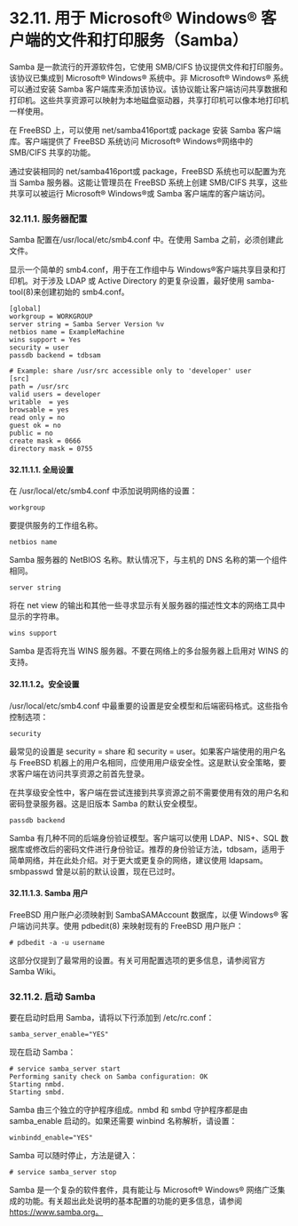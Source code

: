 # 32.11. 用于 Microsoft® Windows® 客户端的文件和打印服务（Samba）



Samba 是一款流行的开源软件包，它使用 SMB/CIFS 协议提供文件和打印服务。该协议已集成到 Microsoft® Windows® 系统中。非 Microsoft® Windows® 系统可以通过安装 Samba 客户端库来添加该协议。该协议能让客户端访问共享数据和打印机。这些共享资源可以映射为本地磁盘驱动器，共享打印机可以像本地打印机一样使用。

在 FreeBSD 上，可以使用 net/samba416port或 package 安装 Samba 客户端库。客户端提供了 FreeBSD 系统访问 Microsoft® Windows®网络中的 SMB/CIFS 共享的功能。

通过安装相同的 net/samba416port或 package，FreeBSD 系统也可以配置为充当 Samba 服务器。这能让管理员在 FreeBSD 系统上创建 SMB/CIFS 共享，这些共享可以被运行 Microsoft® Windows®或 Samba 客户端库的客户端访问。

### 32.11.1. 服务器配置

Samba 配置在/usr/local/etc/smb4.conf 中。在使用 Samba 之前，必须创建此文件。

显示一个简单的 smb4.conf，用于在工作组中与 Windows®客户端共享目录和打印机。对于涉及 LDAP 或 Active Directory 的更复杂设置，最好使用 samba-tool(8)来创建初始的 smb4.conf。

```
[global]
workgroup = WORKGROUP
server string = Samba Server Version %v
netbios name = ExampleMachine
wins support = Yes
security = user
passdb backend = tdbsam

# Example: share /usr/src accessible only to 'developer' user
[src]
path = /usr/src
valid users = developer
writable  = yes
browsable = yes
read only = no
guest ok = no
public = no
create mask = 0666
directory mask = 0755
```

#### 32.11.1.1. 全局设置

在 /usr/local/etc/smb4.conf 中添加说明网络的设置：

`workgroup`

要提供服务的工作组名称。

`netbios name`

Samba 服务器的 NetBIOS 名称。默认情况下，与主机的 DNS 名称的第一个组件相同。

`server string`

将在 net view 的输出和其他一些寻求显示有关服务器的描述性文本的网络工具中显示的字符串。

`wins support`

Samba 是否将充当 WINS 服务器。不要在网络上的多台服务器上启用对 WINS 的支持。

#### 32.11.1.2。安全设置

/usr/local/etc/smb4.conf 中最重要的设置是安全模型和后端密码格式。这些指令控制选项：

`security`

最常见的设置是 security = share 和 security = user。如果客户端使用的用户名与 FreeBSD 机器上的用户名相同，应使用用户级安全性。这是默认安全策略，要求客户端在访问共享资源之前首先登录。

在共享级安全性中，客户端在尝试连接到共享资源之前不需要使用有效的用户名和密码登录服务器。这是旧版本 Samba 的默认安全模型。

`passdb backend`

Samba 有几种不同的后端身份验证模型。客户端可以使用 LDAP、NIS+、SQL 数据库或修改后的密码文件进行身份验证。推荐的身份验证方法，tdbsam，适用于简单网络，并在此处介绍。对于更大或更复杂的网络，建议使用 ldapsam。smbpasswd 曾是以前的默认设置，现在已过时。

#### 32.11.1.3. Samba 用户

FreeBSD 用户账户必须映射到 SambaSAMAccount 数据库，以便 Windows® 客户端访问共享。使用 pdbedit(8) 来映射现有的 FreeBSD 用户账户：

```
# pdbedit -a -u username
```

这部分仅提到了最常用的设置。有关可用配置选项的更多信息，请参阅官方 Samba Wiki。

### 32.11.2. 启动 Samba

要在启动时启用 Samba，请将以下行添加到 /etc/rc.conf：

```
samba_server_enable="YES"
```

现在启动 Samba：

```
# service samba_server start
Performing sanity check on Samba configuration: OK
Starting nmbd.
Starting smbd.
```

Samba 由三个独立的守护程序组成。nmbd 和 smbd 守护程序都是由 samba_enable 启动的。如果还需要 winbind 名称解析，请设置：

```
winbindd_enable="YES"
```

Samba 可以随时停止，方法是键入：

```
# service samba_server stop
```

Samba 是一个复杂的软件套件，具有能让与 Microsoft® Windows® 网络广泛集成的功能。有关超出此处说明的基本配置的功能的更多信息，请参阅 https://www.samba.org。
